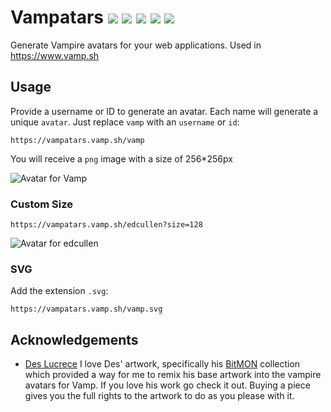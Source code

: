 # Vampatars ![](https://vampatars.vamp.sh/edcullen?size=20) ![](https://vampatars.vamp.sh/bat!?size=20) ![](https://vampatars.vamp.sh/dracula?size=20) ![](https://vampatars.vamp.sh/nosferatu?size=20) ![](https://vampatars.vamp.sh/vanhelsing?size=20)

Generate Vampire avatars for your web applications. Used in https://www.vamp.sh 

## Usage

Provide a username or ID to generate an avatar. Each name will generate a unique `avatar`. Just replace `vamp` with an `username` or `id`:

```
https://vampatars.vamp.sh/vamp
```

You will receive a `png` image with a size of 256\*256px

![Avatar for Vamp](https://vampatars.vamp.sh/edcullen)

### Custom Size

```
https://vampatars.vamp.sh/edcullen?size=128
```

![Avatar for edcullen](https://vampatars.vamp.sh/edcullen?size=128)

### SVG

Add the extension `.svg`:

```
https://vampatars.vamp.sh/vamp.svg
```

## Acknowledgements
-  [Des Lucrece](https://deslucrece.com/) I love Des' artwork, specifically his [BitMON](https://objkt.com/profile/8bit.lucrece/created) collection which provided a way for me to remix his base artwork into the vampire avatars for Vamp. If you love his work go check it out. Buying a piece gives you the full rights to the artwork to do as you please with it.
